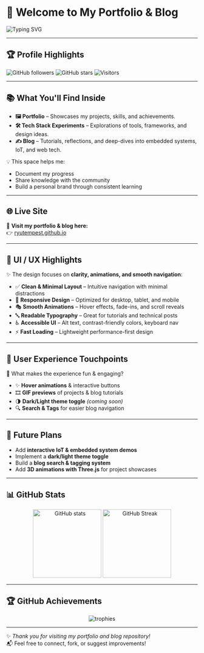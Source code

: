 # 👋 Welcome to My Portfolio & Blog  

![Typing SVG](https://readme-typing-svg.herokuapp.com?size=24&duration=4000&color=2EA44F&center=true&vCenter=true&lines=Welcome+to+my+Portfolio+%26+Blog!;Embedded+Systems+%26+IoT+Developer;Tech+Enthusiast+%7C+Continuous+Learner)

---

## 🏆 Profile Highlights
![GitHub followers](https://img.shields.io/github/followers/ryutempest?style=for-the-badge&logo=github)
![GitHub stars](https://img.shields.io/github/stars/ryutempest?style=for-the-badge&logo=github)
![Visitors](https://komarev.com/ghpvc/?username=ryutempest&label=Profile%20Views&color=blue&style=for-the-badge)

---

## 📚 What You'll Find Inside
- **🖼️ Portfolio** – Showcases my projects, skills, and achievements.  
- **🛠️ Tech Stack Experiments** – Explorations of tools, frameworks, and design ideas.  
- **✍️ Blog** – Tutorials, reflections, and deep-dives into embedded systems, IoT, and web tech.  

💡 This space helps me:
- Document my progress  
- Share knowledge with the community  
- Build a personal brand through consistent learning  

---

## 🌐 Live Site
🔗 **Visit my portfolio & blog here:**  
👉 [ryutempest.github.io](https://ryutempest.github.io)

---

## 🎨 UI / UX Highlights
✨ The design focuses on **clarity, animations, and smooth navigation**:  

- ✅ **Clean & Minimal Layout** – Intuitive navigation with minimal distractions  
- 📱 **Responsive Design** – Optimized for desktop, tablet, and mobile  
- 🎭 **Smooth Animations** – Hover effects, fade-ins, and scroll reveals  
- 🔤 **Readable Typography** – Great for tutorials and technical posts  
- ♿ **Accessible UI** – Alt text, contrast-friendly colors, keyboard nav  
- ⚡ **Fast Loading** – Lightweight performance-first design  

---

## 🧩 User Experience Touchpoints
🎉 What makes the experience fun & engaging?  

- ✨ **Hover animations** & interactive buttons  
- 🎞️ **GIF previews** of projects & blog tutorials  
- 🌗 **Dark/Light theme toggle** _(coming soon)_  
- 🔍 **Search & Tags** for easier blog navigation  

---

## 🚀 Future Plans
- Add **interactive IoT & embedded system demos**  
- Implement a **dark/light theme toggle**  
- Build a **blog search & tagging system**  
- Add **3D animations with Three.js** for project showcases  

---

## 📊 GitHub Stats
<p align="center">
  <img src="https://github-readme-stats.vercel.app/api?username=ryutempest&show_icons=true&theme=radical" alt="GitHub stats" height="180"/>
  <img src="https://github-readme-streak-stats.herokuapp.com/?user=ryutempest&theme=radical" alt="GitHub Streak" height="180"/>
</p>  

---

## 🏆 GitHub Achievements
<p align="center">
  <img src="https://github-profile-trophy.vercel.app/?username=ryutempest&theme=onedark&no-frame=true&margin-w=5&row=1" alt="trophies"/>
</p>

---

✨ _Thank you for visiting my portfolio and blog repository!_  
📬 Feel free to connect, fork, or suggest improvements!  
